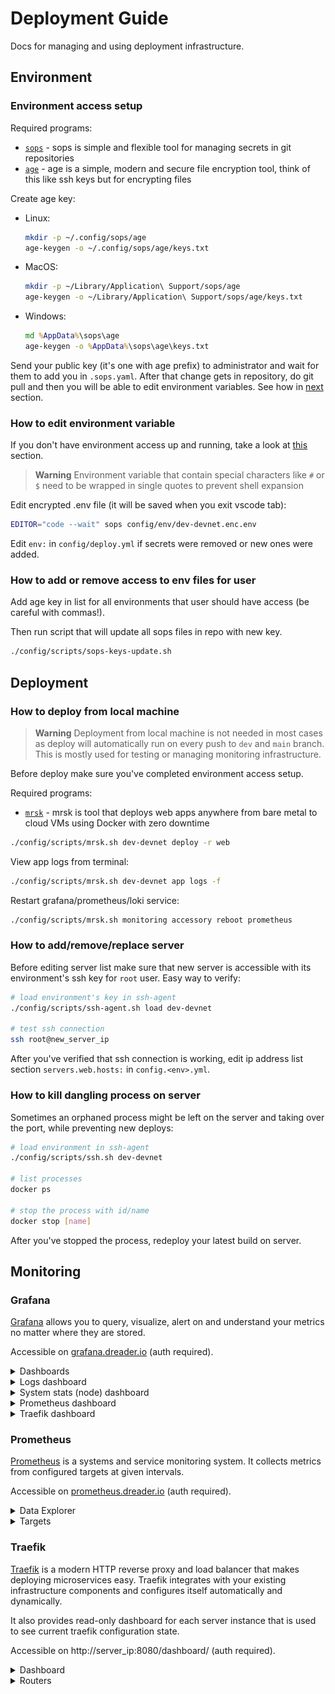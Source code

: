 # Deployment Guide

Docs for managing and using deployment infrastructure.

## Environment

### Environment access setup

Required programs:
- [`sops`](https://github.com/mozilla/sops/releases/latest) - sops is simple and flexible tool for managing secrets in git repositories
- [`age`](https://github.com/FiloSottile/age#installation) - age is a simple, modern and secure file encryption tool, think of this like ssh keys but for encrypting files

Create age key:
- Linux:
  ```sh
  mkdir -p ~/.config/sops/age
  age-keygen -o ~/.config/sops/age/keys.txt
  ```
- MacOS:
  ```sh
  mkdir -p ~/Library/Application\ Support/sops/age
  age-keygen -o ~/Library/Application\ Support/sops/age/keys.txt
  ```
- Windows:
  ```bat
  md %AppData%\sops\age
  age-keygen -o %AppData%\sops\age\keys.txt
  ```

Send your public key (it's one with age prefix) to administrator and wait for
them to add you in `.sops.yaml`. After that change gets in repository, do git
pull and then you will be able to edit environment variables. See how in
[next](#how-to-edit-environment-variable) section.

### How to edit environment variable

If you don't have environment access up and running, take a look at
[this](#environment-access-setup) section.

> **Warning** Environment variable that contain special characters like `#` or
> `$` need to be wrapped in single quotes to prevent shell expansion

Edit encrypted .env file (it will be saved when you exit vscode tab):
```sh
EDITOR="code --wait" sops config/env/dev-devnet.enc.env
```

Edit `env:` in `config/deploy.yml` if secrets were removed or new ones were
added.

### How to add or remove access to env files for user

Add age key in list for all environments that user should have access (be
careful with commas!).

Then run script that will update all sops files in repo with new key.
```sh
./config/scripts/sops-keys-update.sh
```

## Deployment

### How to deploy from local machine

> **Warning** Deployment from local machine is not needed in most cases as
> deploy will automatically run on every push to `dev` and `main` branch.
> This is mostly used for testing or managing monitoring infrastructure.

Before deploy make sure you've completed environment access setup.

Required programs:
- [`mrsk`](https://github.com/mrsked/mrsk#installation) - mrsk is tool that deploys web apps anywhere from bare metal to cloud VMs using Docker with zero downtime

```sh
./config/scripts/mrsk.sh dev-devnet deploy -r web
```

View app logs from terminal:
```sh
./config/scripts/mrsk.sh dev-devnet app logs -f
```

Restart grafana/prometheus/loki service:
```sh
./config/scripts/mrsk.sh monitoring accessory reboot prometheus
```

### How to add/remove/replace server

Before editing server list make sure that new server is accessible with its
environment's ssh key for `root` user. Easy way to verify:

```sh
# load environment's key in ssh-agent
./config/scripts/ssh-agent.sh load dev-devnet

# test ssh connection
ssh root@new_server_ip
```

After you've verified that ssh connection is working, edit ip address list
section `servers.web.hosts:` in `config.<env>.yml`.

### How to kill dangling process on server

Sometimes an orphaned process might be left on the server and taking over the port, while preventing new deploys:

```sh
# load environment in ssh-agent
./config/scripts/ssh.sh dev-devnet

# list processes
docker ps

# stop the process with id/name
docker stop [name]
```

After you've stopped the process, redeploy your latest build on server.


## Monitoring

### Grafana

[Grafana](https://github.com/grafana/grafana) allows you to query, visualize,
alert on and understand your metrics no matter where they are stored.

Accessible on [grafana.dreader.io](https://grafana.dreader.io) (auth required).

<details>
  <summary>Dashboards</summary>

  <https://grafana.dreader.io/dashboards>

  ![Grafana dashboards](./img/grafana_dashboards.png)
</details>
<details>
  <summary>Logs dashboard</summary>

  <https://grafana.dreader.io/d/f67ab2d6-1497-4290-b318-b902a799f30e/logs>

  ![Grafana logs dashboard](./img/grafana_dashboard_logs.png)
</details>
<details>
  <summary>System stats (node) dashboard</summary>

  <https://grafana.dreader.io/d/rYdddlPWk/node>

  ![Grafana node dashboard](./img/grafana_dashboard_node.png)
</details>
<details>
  <summary>Prometheus dashboard</summary>

  <https://grafana.dreader.io/d/c450b3e5-139e-4766-b3b8-dcd8e03fc553/prometheus>

  ![Grafana prometheus dashboard](./img/grafana_dashboard_prometheus.png)
</details>
<details>
  <summary>Traefik dashboard</summary>

  <https://grafana.dreader.io/d/n5bu_kv45/traefik>

  ![Grafana traefik dashboard](./img/grafana_dashboard_traefik.png)
</details>

### Prometheus

[Prometheus](https://github.com/prometheus/prometheus) is a systems and service
monitoring system. It collects metrics from configured targets at given
intervals.

Accessible on [prometheus.dreader.io](https://prometheus.dreader.io) (auth required).

<details>
  <summary>Data Explorer</summary>

  <https://prometheus.dreader.io/graph>

  ![Prometheus data Explorer](./img/prometheus_explorer.png)
</details>
<details>
  <summary>Targets</summary>

  <https://prometheus.dreader.io/targets>

  ![Prometheus targets](./img/prometheus_targets.png)
</details>

### Traefik

[Traefik](https://github.com/traefik/traefik) is a modern HTTP reverse proxy and
load balancer that makes deploying microservices easy. Traefik integrates with
your existing infrastructure components and configures itself automatically and
dynamically.

It also provides read-only dashboard for each server instance that is used to
see current traefik configuration state.

Accessible on http://server_ip:8080/dashboard/ (auth required).

<details>
  <summary>Dashboard</summary>

  - <http://54.91.186.17:8080/dashboard/> (dev-devnet)
  - <http://174.129.59.220:8080/dashboard/> (dev-mainnet)
  - <http://3.239.214.202:8080/dashboard/> (main-devnet)
  - <http://44.203.11.167:8080/dashboard/> (main-mainnet)
  - <http://18.208.225.125:8080/dashboard/> (monitoring)

  ![Traefik dashboard](./img/traefik_dashboard.png)  
</details>
<details>
  <summary>Routers</summary>

  - <http://52.90.126.198:8080/dashboard/#/http/routers> (dev-devnet)
  - <http://174.129.59.220:8080/dashboard/#/http/routers> (dev-mainnet)
  - <http://3.239.214.202:8080/dashboard/#/http/routers> (main-devnet)
  - <http://44.203.11.167:8080/dashboard/#/http/routers> (main-mainnet)
  - <http://18.208.225.125:8080/dashboard/#/http/routers> (monitoring)

  ![Traefik routers](./img/traefik_routers.png)
</details>